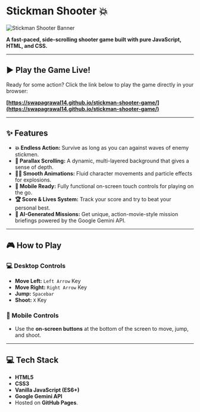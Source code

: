 # Stickman Shooter 💥

![Stickman Shooter Banner](https://raw.githubusercontent.com/swapagrawal14/stickman-shooter-game/main/favicon.jpeg)

**A fast-paced, side-scrolling shooter game built with pure JavaScript, HTML, and CSS.**

---

## ▶️ Play the Game Live!

Ready for some action? Click the link below to play the game directly in your browser:

**[https://swapagrawal14.github.io/stickman-shooter-game/](https://swapagrawal14.github.io/stickman-shooter-game/)**

---

## ✨ Features

*   **💥 Endless Action:** Survive as long as you can against waves of enemy stickmen.
*   **🌌 Parallax Scrolling:** A dynamic, multi-layered background that gives a sense of depth.
*   **🏃‍♂️ Smooth Animations:** Fluid character movements and particle effects for explosions.
*   **📱 Mobile Ready:** Fully functional on-screen touch controls for playing on the go.
*   **🏆 Score & Lives System:** Track your score and try to beat your personal best.
*   **🤖 AI-Generated Missions:** Get unique, action-movie-style mission briefings powered by the Google Gemini API.

---

## 🎮 How to Play

### 💻 Desktop Controls
*   **Move Left:** `Left Arrow` Key
*   **Move Right:** `Right Arrow` Key
*   **Jump:** `Spacebar`
*   **Shoot:** `X` Key

### 📱 Mobile Controls
*   Use the **on-screen buttons** at the bottom of the screen to move, jump, and shoot.

---

## 💻 Tech Stack

*   **HTML5**
*   **CSS3**
*   **Vanilla JavaScript (ES6+)**
*   **Google Gemini API**
*   Hosted on **GitHub Pages**.
